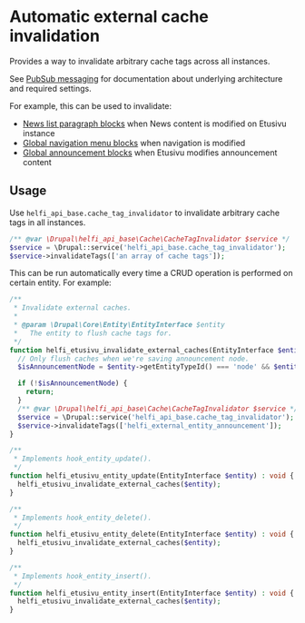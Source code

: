 # Automatic external cache invalidation

Provides a way to invalidate arbitrary cache tags across all instances.

See [PubSub messaging](/documentation/pubsub-messaging.md) for documentation about underlying architecture and required settings.

For example, this can be used to invalidate:
- [News list paragraph blocks](https://github.com/City-of-Helsinki/drupal-helfi-platform-config) when News content is modified on Etusivu instance
- [Global navigation menu blocks](https://github.com/City-of-Helsinki/drupal-module-helfi-navigation/) when navigation is modified
- [Global announcement blocks](https://github.com/City-of-Helsinki/drupal-helfi-platform-config) when Etusivu modifies announcement content

## Usage

Use `helfi_api_base.cache_tag_invalidator` to invalidate arbitrary cache tags in all instances.

```php
/** @var \Drupal\helfi_api_base\Cache\CacheTagInvalidator $service */
$service = \Drupal::service('helfi_api_base.cache_tag_invalidator');
$service->invalidateTags(['an array of cache tags']);
```

This can be run automatically every time a CRUD operation is performed on certain entity. For example:

```php
/**
 * Invalidate external caches.
 *
 * @param \Drupal\Core\Entity\EntityInterface $entity
 *   The entity to flush cache tags for.
 */
function helfi_etusivu_invalidate_external_caches(EntityInterface $entity) : void {
  // Only flush caches when we're saving announcement node.
  $isAnnouncementNode = $entity->getEntityTypeId() === 'node' && $entity->bundle() === 'announcement';

  if (!$isAnnouncementNode) {
    return;
  }
  /** @var \Drupal\helfi_api_base\Cache\CacheTagInvalidator $service */
  $service = \Drupal::service('helfi_api_base.cache_tag_invalidator');
  $service->invalidateTags(['helfi_external_entity_announcement']);
}

/**
 * Implements hook_entity_update().
 */
function helfi_etusivu_entity_update(EntityInterface $entity) : void {
  helfi_etusivu_invalidate_external_caches($entity);
}

/**
 * Implements hook_entity_delete().
 */
function helfi_etusivu_entity_delete(EntityInterface $entity) : void {
  helfi_etusivu_invalidate_external_caches($entity);
}

/**
 * Implements hook_entity_insert().
 */
function helfi_etusivu_entity_insert(EntityInterface $entity) : void {
  helfi_etusivu_invalidate_external_caches($entity);
}
```
